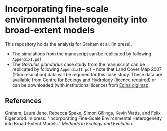 Incorporating fine-scale environmental heterogeneity into broad-extent
models
================

This repository holds the analysis for Graham et al. (in press).

  - The simulations from the manuscript can be replicated by following
    `AppendixI.pdf`
  - The *Garrulus glandarius* case study from the manuscript can be
    replicated by following `AppendixII.pdf` - note that Land Cover Map
    2007 (25m resolution) data will be required for this case study.
    These data are available from [Centre for Ecology and
    Hydrology](https://www.ceh.ac.uk/services/land-cover-map-2007)
    (licence required) or can be downloaded (with institutional licence)
    from [Edina digimap](https://digimap.edina.ac.uk/).

## References

Graham, Laura Jane, Rebecca Spake, Simon Gillings, Kevin Watts, and
Felix Eigenbrod. In press. “Incorporating Fine-Scale Environmental
Heterogeneity into Broad-Extent Models.” *Methods in Ecology and
Evolution*.
